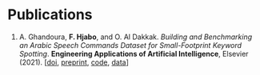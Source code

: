 # Publications
1. A. Ghandoura, **F. Hjabo**, and O. Al Dakkak. *Building and Benchmarking an Arabic Speech Commands Dataset for Small-Footprint Keyword Spotting*. **Engineering Applications of Artificial Intelligence**, Elsevier (2021).
[[doi](https://doi.org/10.1016/j.engappai.2021.104267),
[preprint](https://drive.google.com/file/d/1G7qIGRAtGIhDTzmzs3sHYrTglcVmNf_z/view?usp=sharing),
[code](https://github.com/fresher96/arabic-speech-commands),
[data](https://doi.org/10.5281/zenodo.4662481)]
